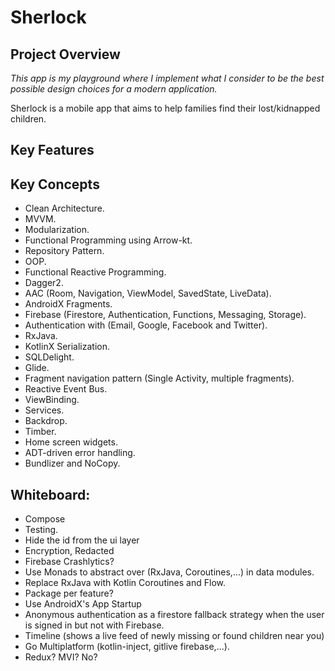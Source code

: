 # Sherlock

## Project Overview

*This app is my playground where I implement what I consider to be the
best possible design choices for a modern application.*

Sherlock is a mobile app that aims to help families find their
lost/kidnapped children.

## Key Features

## Key Concepts

- Clean Architecture.
- MVVM.
- Modularization.
- Functional Programming using Arrow-kt.
- Repository Pattern.
- OOP.
- Functional Reactive Programming.
- Dagger2.
- AAC (Room, Navigation, ViewModel, SavedState, LiveData).
- AndroidX Fragments.
- Firebase (Firestore, Authentication, Functions, Messaging, Storage).
- Authentication with (Email, Google, Facebook and Twitter).
- RxJava.
- KotlinX Serialization.
- SQLDelight.
- Glide.
- Fragment navigation pattern (Single Activity, multiple fragments).
- Reactive Event Bus.
- ViewBinding.
- Services.
- Backdrop.
- Timber.
- Home screen widgets.
- ADT-driven error handling.
- Bundlizer and NoCopy.

## Whiteboard:

- Compose
- Testing.
- Hide the id from the ui layer
- Encryption, Redacted
- Firebase Crashlytics?
- Use Monads to abstract over (RxJava, Coroutines,...) in data modules.
- Replace RxJava with Kotlin Coroutines and Flow.
- Package per feature?
- Use AndroidX's App Startup
- Anonymous authentication as a firestore fallback strategy when the
  user is signed in but not with Firebase.
- Timeline (shows a live feed of newly missing or found children near
  you)
- Go Multiplatform (kotlin-inject, gitlive firebase,...).
- Redux? MVI? No?
